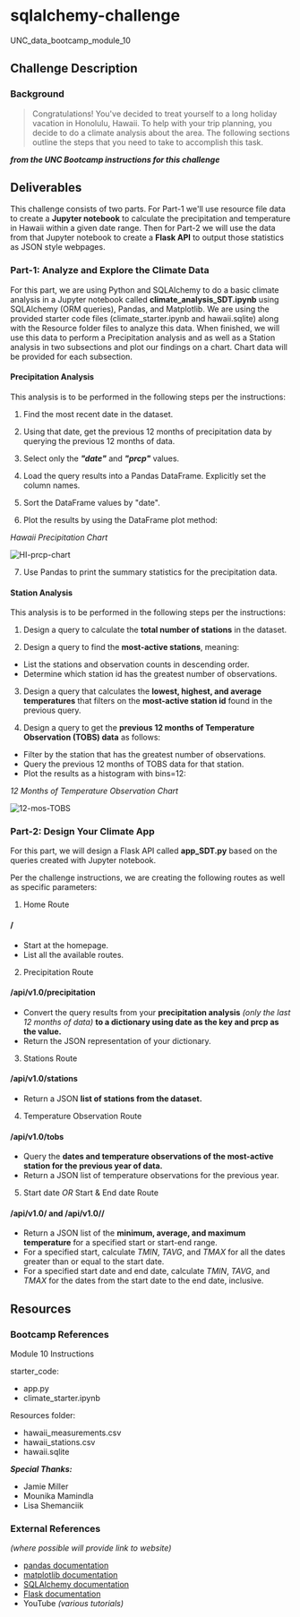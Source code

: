 # sqlalchemy-challenge
UNC_data_bootcamp_module_10

## Challenge Description
### Background
> Congratulations! You've decided to treat yourself to a long holiday vacation in Honolulu, Hawaii. To help with your trip planning, you decide to do a climate analysis about the area. The following sections outline the steps that you need to take to accomplish this task.

***from the UNC Bootcamp instructions for this challenge***

## Deliverables
This challenge consists of two parts. For Part-1 we'll use resource file data to create a __Jupyter notebook__ to calculate the precipitation and temperature in Hawaii within a given date range. Then for Part-2 we will use the data from that Jupyter notebook to create a __Flask API__ to output those statistics as JSON style webpages.

### Part-1: Analyze and Explore the Climate Data
For this part, we are using Python and SQLAlchemy to do a basic climate analysis in a Jupyter notebook called __climate_analysis_SDT.ipynb__ using SQLAlchemy (ORM queries), Pandas, and Matplotlib. We are using the provided starter code files (climate_starter.ipynb and hawaii.sqlite) along with the Resource folder files to analyze this data. When finished, we will use this data to perform a Precipitation analysis and as well as a Station analysis in two subsections and plot our findings on a chart. Chart data will be provided for each subsection.

#### Precipitation Analysis
This analysis is to be performed in the following steps per the instructions:
1) Find the most recent date in the dataset.

2) Using that date, get the previous 12 months of precipitation data by querying the previous 12 months of data.

3) Select only the ___"date"___ and ___"prcp"___ values.

4) Load the query results into a Pandas DataFrame. Explicitly set the column names.

5) Sort the DataFrame values by "date".

6) Plot the results by using the DataFrame plot method:

_Hawaii Precipitation Chart_

![HI-prcp-chart](https://github.com/SteveTuttle/sqlalchemy-challenge/blob/main/Images/HI_prcp.png)

7) Use Pandas to print the summary statistics for the precipitation data.

#### Station Analysis
This analysis is to be performed in the following steps per the instructions:
1) Design a query to calculate the __total number of stations__ in the dataset.

2) Design a query to find the __most-active stations__, meaning:
* List the stations and observation counts in descending order.
* Determine which station id has the greatest number of observations.

3) Design a query that calculates the __lowest, highest, and average temperatures__ that filters on the __most-active station id__ found in the previous query.

4) Design a query to get the __previous 12 months of Temperature Observation (TOBS) data__ as follows:
* Filter by the station that has the greatest number of observations.
* Query the previous 12 months of TOBS data for that station.
* Plot the results as a histogram with bins=12:

_12 Months of Temperature Observation Chart_

![12-mos-TOBS](https://github.com/SteveTuttle/sqlalchemy-challenge/blob/main/Images/12_mo_TOBS.png)

### Part-2: Design Your Climate App
For this part, we will design a Flask API called __app_SDT.py__ based on the queries created with Jupyter notebook.

Per the challenge instructions, we are creating the following routes as well as specific parameters:
1) Home Route
#### /
* Start at the homepage.
* List all the available routes.

2) Precipitation Route
#### /api/v1.0/precipitation
* Convert the query results from your __precipitation analysis__ _(only the last 12 months of data)_ __to a dictionary using date as the key and prcp as the value.__
* Return the JSON representation of your dictionary.

3) Stations Route
#### /api/v1.0/stations
* Return a JSON __list of stations from the dataset.__

4) Temperature Observation Route
#### /api/v1.0/tobs
* Query the __dates and temperature observations of the most-active station for the previous year of data.__
* Return a JSON list of temperature observations for the previous year.

5) Start date _OR_ Start & End date Route
#### /api/v1.0/<start> and /api/v1.0/<start>/<end>
* Return a JSON list of the __minimum, average, and maximum temperature__ for a specified start or start-end range.
* For a specified start, calculate _TMIN_, _TAVG_, and _TMAX_ for all the dates greater than or equal to the start date.
* For a specified start date and end date, calculate _TMIN_, _TAVG_, and _TMAX_ for the dates from the start date to the end date, inclusive.

## Resources
### Bootcamp References
Module 10 Instructions

starter_code:
* app.py
* climate_starter.ipynb

Resources folder:
* hawaii_measurements.csv
* hawaii_stations.csv
* hawaii.sqlite

***Special Thanks:***
* Jamie Miller
* Mounika Mamindla
* Lisa Shemanciik

### External References
_(where possible will provide link to website)_
* [pandas documentation](https://pandas.pydata.org/docs/reference/general_functions.html)
* [matplotlib documentation](https://matplotlib.org/stable/index.html)
* [SQLAlchemy documentation](https://docs.sqlalchemy.org/en/20/)
* [Flask documentation](https://flask.palletsprojects.com/en/2.3.x/)
* YouTube _(various tutorials)_
